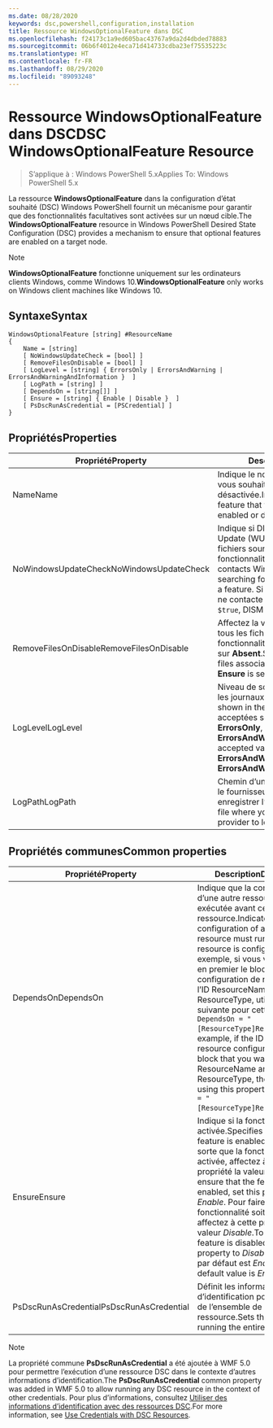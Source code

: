 ```yaml
---
ms.date: 08/28/2020
keywords: dsc,powershell,configuration,installation
title: Ressource WindowsOptionalFeature dans DSC
ms.openlocfilehash: f24173c1a9ed605bac43767a9da2d4dbded78883
ms.sourcegitcommit: 06b6f4012e4eca71d414733cdba23ef75535223c
ms.translationtype: HT
ms.contentlocale: fr-FR
ms.lasthandoff: 08/29/2020
ms.locfileid: "89093248"
---
```

# <a name="dsc-windowsoptionalfeature-resource"></a><span data-ttu-id="a8abb-103">Ressource WindowsOptionalFeature dans DSC</span><span class="sxs-lookup"><span data-stu-id="a8abb-103">DSC WindowsOptionalFeature Resource</span></span>

> <span data-ttu-id="a8abb-104">S’applique à : Windows PowerShell 5.x</span><span class="sxs-lookup"><span data-stu-id="a8abb-104">Applies To: Windows PowerShell 5.x</span></span>

<span data-ttu-id="a8abb-105">La ressource **WindowsOptionalFeature** dans la configuration d’état souhaité (DSC) Windows PowerShell fournit un mécanisme pour garantir que des fonctionnalités facultatives sont activées sur un nœud cible.</span><span class="sxs-lookup"><span data-stu-id="a8abb-105">The **WindowsOptionalFeature** resource in Windows PowerShell Desired State Configuration (DSC) provides a mechanism to ensure that optional features are enabled on a target node.</span></span>

> [!NOTE]
> <span data-ttu-id="a8abb-106">**WindowsOptionalFeature** fonctionne uniquement sur les ordinateurs clients Windows, comme Windows 10.</span><span class="sxs-lookup"><span data-stu-id="a8abb-106">**WindowsOptionalFeature** only works on Windows client machines like Windows 10.</span></span>

## <a name="syntax"></a><span data-ttu-id="a8abb-107">Syntaxe</span><span class="sxs-lookup"><span data-stu-id="a8abb-107">Syntax</span></span>

```Syntax
WindowsOptionalFeature [string] #ResourceName
{
    Name = [string]
    [ NoWindowsUpdateCheck = [bool] ]
    [ RemoveFilesOnDisable = [bool] ]
    [ LogLevel = [string] { ErrorsOnly | ErrorsAndWarning | ErrorsAndWarningAndInformation }  ]
    [ LogPath = [string] ]
    [ DependsOn = [string[]] ]
    [ Ensure = [string] { Enable | Disable }  ]
    [ PsDscRunAsCredential = [PSCredential] ]
}
```

## <a name="properties"></a><span data-ttu-id="a8abb-108">Propriétés</span><span class="sxs-lookup"><span data-stu-id="a8abb-108">Properties</span></span>

|<span data-ttu-id="a8abb-109">Propriété</span><span class="sxs-lookup"><span data-stu-id="a8abb-109">Property</span></span> |<span data-ttu-id="a8abb-110">Description</span><span class="sxs-lookup"><span data-stu-id="a8abb-110">Description</span></span> |
|---|---|
|<span data-ttu-id="a8abb-111">Name</span><span class="sxs-lookup"><span data-stu-id="a8abb-111">Name</span></span> |<span data-ttu-id="a8abb-112">Indique le nom de la fonctionnalité que vous souhaitez voir activée ou désactivée.</span><span class="sxs-lookup"><span data-stu-id="a8abb-112">Indicates the name of the feature that you want to ensure is enabled or disabled.</span></span> |
|<span data-ttu-id="a8abb-113">NoWindowsUpdateCheck</span><span class="sxs-lookup"><span data-stu-id="a8abb-113">NoWindowsUpdateCheck</span></span> |<span data-ttu-id="a8abb-114">Indique si DISM contacte Windows Update (WU) lors de la recherche des fichiers sources pour activer une fonctionnalité.</span><span class="sxs-lookup"><span data-stu-id="a8abb-114">Specifies whether DISM contacts Windows Update (WU) when searching for the source files to enable a feature.</span></span> <span data-ttu-id="a8abb-115">Si la valeur est `$true`, DISM ne contacte pas Windows Update.</span><span class="sxs-lookup"><span data-stu-id="a8abb-115">If `$true`, DISM does not contact WU.</span></span> |
|<span data-ttu-id="a8abb-116">RemoveFilesOnDisable</span><span class="sxs-lookup"><span data-stu-id="a8abb-116">RemoveFilesOnDisable</span></span> |<span data-ttu-id="a8abb-117">Affectez la valeur `$true` pour supprimer tous les fichiers associés à la fonctionnalité quand **Ensure** est défini sur **Absent**.</span><span class="sxs-lookup"><span data-stu-id="a8abb-117">Set to `$true` to remove all files associated with the feature when **Ensure** is set to **Absent**.</span></span> |
|<span data-ttu-id="a8abb-118">LogLevel</span><span class="sxs-lookup"><span data-stu-id="a8abb-118">LogLevel</span></span> |<span data-ttu-id="a8abb-119">Niveau de sortie maximal affiché dans les journaux.</span><span class="sxs-lookup"><span data-stu-id="a8abb-119">The maximum output level shown in the logs.</span></span> <span data-ttu-id="a8abb-120">Les valeurs acceptées sont les suivantes : **ErrorsOnly**, **ErrorsAndWarning** et **ErrorsAndWarningAndInformation**.</span><span class="sxs-lookup"><span data-stu-id="a8abb-120">The accepted values are: **ErrorsOnly**, **ErrorsAndWarning**, and **ErrorsAndWarningAndInformation**.</span></span> |
|<span data-ttu-id="a8abb-121">LogPath</span><span class="sxs-lookup"><span data-stu-id="a8abb-121">LogPath</span></span> |<span data-ttu-id="a8abb-122">Chemin d’un fichier journal dans lequel le fournisseur de ressources doit enregistrer l’opération.</span><span class="sxs-lookup"><span data-stu-id="a8abb-122">The path to a log file where you want the resource provider to log the operation.</span></span> |

## <a name="common-properties"></a><span data-ttu-id="a8abb-123">Propriétés communes</span><span class="sxs-lookup"><span data-stu-id="a8abb-123">Common properties</span></span>

|<span data-ttu-id="a8abb-124">Propriété</span><span class="sxs-lookup"><span data-stu-id="a8abb-124">Property</span></span> |<span data-ttu-id="a8abb-125">Description</span><span class="sxs-lookup"><span data-stu-id="a8abb-125">Description</span></span> |
|---|---|
|<span data-ttu-id="a8abb-126">DependsOn</span><span class="sxs-lookup"><span data-stu-id="a8abb-126">DependsOn</span></span> |<span data-ttu-id="a8abb-127">Indique que la configuration d’une autre ressource doit être exécutée avant celle de cette ressource.</span><span class="sxs-lookup"><span data-stu-id="a8abb-127">Indicates that the configuration of another resource must run before this resource is configured.</span></span> <span data-ttu-id="a8abb-128">Par exemple, si vous voulez exécuter en premier le bloc de script de configuration de ressource ayant l’ID ResourceName et le type ResourceType, utilisez la syntaxe suivante pour cette propriété : `DependsOn = "[ResourceType]ResourceName"`.</span><span class="sxs-lookup"><span data-stu-id="a8abb-128">For example, if the ID of the resource configuration script block that you want to run first is ResourceName and its type is ResourceType, the syntax for using this property is `DependsOn = "[ResourceType]ResourceName"`.</span></span> |
|<span data-ttu-id="a8abb-129">Ensure</span><span class="sxs-lookup"><span data-stu-id="a8abb-129">Ensure</span></span> |<span data-ttu-id="a8abb-130">Indique si la fonctionnalité est activée.</span><span class="sxs-lookup"><span data-stu-id="a8abb-130">Specifies whether the feature is enabled.</span></span> <span data-ttu-id="a8abb-131">Pour faire en sorte que la fonctionnalité soit activée, affectez à cette propriété la valeur _Enable_.</span><span class="sxs-lookup"><span data-stu-id="a8abb-131">To ensure that the feature is enabled, set this property to _Enable_.</span></span> <span data-ttu-id="a8abb-132">Pour faire en sorte que la fonctionnalité soit désactivée, affectez à cette propriété la valeur _Disable_.</span><span class="sxs-lookup"><span data-stu-id="a8abb-132">To ensure that the feature is disabled, set the property to _Disable_.</span></span> <span data-ttu-id="a8abb-133">La valeur par défaut est _Enable_.</span><span class="sxs-lookup"><span data-stu-id="a8abb-133">The default value is _Enable_.</span></span> |
|<span data-ttu-id="a8abb-134">PsDscRunAsCredential</span><span class="sxs-lookup"><span data-stu-id="a8abb-134">PsDscRunAsCredential</span></span> |<span data-ttu-id="a8abb-135">Définit les informations d’identification pour l’exécution de l’ensemble de la ressource.</span><span class="sxs-lookup"><span data-stu-id="a8abb-135">Sets the credential for running the entire resource as.</span></span> |

> [!NOTE]
> <span data-ttu-id="a8abb-136">La propriété commune **PsDscRunAsCredential** a été ajoutée à WMF 5.0 pour permettre l’exécution d’une ressource DSC dans le contexte d’autres informations d’identification.</span><span class="sxs-lookup"><span data-stu-id="a8abb-136">The **PsDscRunAsCredential** common property was added in WMF 5.0 to allow running any DSC resource in the context of other credentials.</span></span> <span data-ttu-id="a8abb-137">Pour plus d’informations, consultez [Utiliser des informations d’identification avec des ressources DSC](../../../configurations/runasuser.md).</span><span class="sxs-lookup"><span data-stu-id="a8abb-137">For more information, see [Use Credentials with DSC Resources](../../../configurations/runasuser.md).</span></span>
